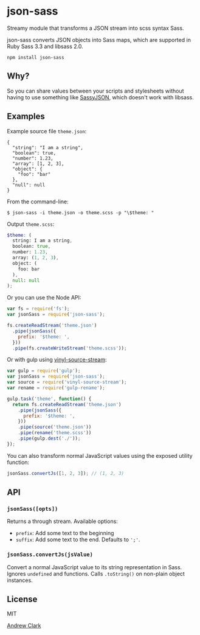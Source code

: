 # json-sass

Streamy module that transforms a JSON stream into scss syntax Sass.

json-sass converts JSON objects into Sass maps, which are supported in Ruby Sass 3.3 and libsass 2.0.

```
npm install json-sass
```

## Why?

So you can share values between your scripts and stylesheets without having to use something like [SassyJSON](https://github.com/HugoGiraudel/SassyJSON), which doesn't work with libsass.

## Examples

Example source file `theme.json`:
```
{
  "string": "I am a string",
  "boolean": true,
  "number": 1.23,
  "array": [1, 2, 3],
  "object": {
    "foo": "bar"
  },
  "null": null
}

```

From the command-line:

```
$ json-sass -i theme.json -o theme.scss -p "\$theme: "
```

Output `theme.scss`:

```scss
$theme: (
  string: I am a string,
  boolean: true,
  number: 1.23,
  array: (1, 2, 3),
  object: (
    foo: bar
  ),
  null: null
);
```

Or you can use the Node API:

``` javascript
var fs = require('fs');
var jsonSass = require('json-sass');

fs.createReadStream('theme.json')
  .pipe(jsonSass({
    prefix: '$theme: ',
  }))
  .pipe(fs.createWriteStream('theme.scss'));
```

Or with gulp using [vinyl-source-stream](https://github.com/hughsk/vinyl-source-stream):

```javascript
var gulp = require('gulp');
var jsonSass = require('json-sass');
var source = require('vinyl-source-stream');
var rename = require('gulp-rename');

gulp.task('theme', function() {
  return fs.createReadStream('theme.json')
    .pipe(jsonSass({
      prefix: '$theme: ',
    }))
    .pipe(source('theme.json'))
    .pipe(rename('theme.scss'))
    .pipe(gulp.dest('./'));
});
```

You can also transform normal JavaScript values using the exposed utility function:

```javascript
jsonSass.convertJs([1, 2, 3]); // (1, 2, 3)
```

## API

### `jsonSass([opts])`

Returns a through stream. Available options:

- `prefix`: Add some text to the beginning
- `suffix`: Add some text to the end. Defaults to `';'`.

### `jsonSass.convertJs(jsValue)`

Convert a normal JavaScript value to its string representation in Sass. Ignores `undefined` and functions. Calls `.toString()` on non-plain object instances.

## License

MIT

[Andrew Clark](http://twitter.com/acdlite)
